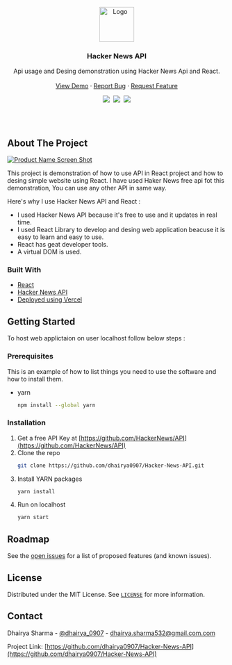 <!-- PROJECT LOGO -->

<p align="center">
  <a href="https://github.com/dhairya0907/Hacker-News-API">
    <img src="https://drive.google.com/uc?export=download&id=1eoo2L0fmBEWq1IIx25UAsC8AuS2rdEya" alt="Logo" width="80" height="80">
  </a>

  <h3 align="center">Hacker News API</h3>

  <p align="center">
    Api usage and Desing demonstration using Hacker News Api and React.
    <br />
    <br />
    <a href="https://hackernewsapi-demo.vercel.app/">View Demo</a>
    ·
    <a href="https://github.com/dhairya0907/Hacker-News-API/issues">Report Bug</a>
    ·
    <a href="https://github.com/dhairya0907/Hacker-News-API/issues">Request Feature</a>
  </p>
</p>

<!-- PROJECT SHIELDS -->
<div align="center">
    <a target="_blank" href="https://github.com/dhairya0907/Hacker-News-API"><img src="https://img.shields.io/github/stars/dhairya0907/Hacker-News-API?style=social&label=Star"></a>&nbsp;
    <a target="_blank" href="https://www.linkedin.com/in/dhairyasharma0907/"><img src="https://img.shields.io/badge/style--5eba00.svg?label=LinkedIn&logo=linkedin&style=social"></a>&nbsp;
    <a target="_blank" href="https://twitter.com/dhairya_0907"><img src="https://img.shields.io/twitter/follow/dhairya_0907?label=Follow&style=social"></a>
</div>



<!-- ABOUT THE PROJECT -->
<p>
  <br/>
  <br/>
</p>


## About The Project

[![Product Name Screen Shot][product-screenshot]](https://hackernewsapi-demo.vercel.app/)

This project is demonstration of how to use API in React project and how to desing simple website using React. I have used Haker News free api fot this demonstration, You can use any other API in same way.

Here's why I use Hacker News API and React :
* I used Hacker News API because it's free to use and it updates in real time.
* I used React Library to develop and desing web application beacuse it is easy to learn and easy to use.
* React has geat developer tools.
* A virtual DOM is used.



### Built With
* [React](https://reactjs.org/)
* [Hacker News API](https://github.com/HackerNews/API)
* [Deployed using Vercel](https://vercel.com/)



<!-- GETTING STARTED -->
## Getting Started

To host web applictaion on user localhost follow below steps :

### Prerequisites

This is an example of how to list things you need to use the software and how to install them.
* yarn
  ```sh
  npm install --global yarn
  ```

### Installation

1. Get a free API Key at [https://github.com/HackerNews/API](https://github.com/HackerNews/API)
2. Clone the repo
   ```sh
   git clone https://github.com/dhairya0907/Hacker-News-API.git
   ```
3. Install YARN packages
   ```sh
   yarn install
   ```
4. Run on localhost
   ```sh
   yarn start
   ```

<!-- ROADMAP -->
## Roadmap

See the [open issues](https://github.com/dhairya0907/Hacker-News-API/issues) for a list of proposed features (and known issues).



<!-- LICENSE -->
## License

Distributed under the MIT License. See [`LICENSE`](https://github.com/dhairya0907/Hacker-News-API/blob/main/LICENSE) for more information.



<!-- CONTACT -->
## Contact

Dhairya Sharma - [@dhairya_0907](https://twitter.com/dhairya_0907) - dhairya.sharma532@gmail.com.com

Project Link: [https://github.com/dhairya0907/Hacker-News-API](https://github.com/dhairya0907/Hacker-News-API)


<!-- MARKDOWN LINKS & IMAGES -->
[product-screenshot]: https://drive.google.com/uc?export=download&id=10SQvRpio70p_ruHAdm-rogqsTztvtppk
